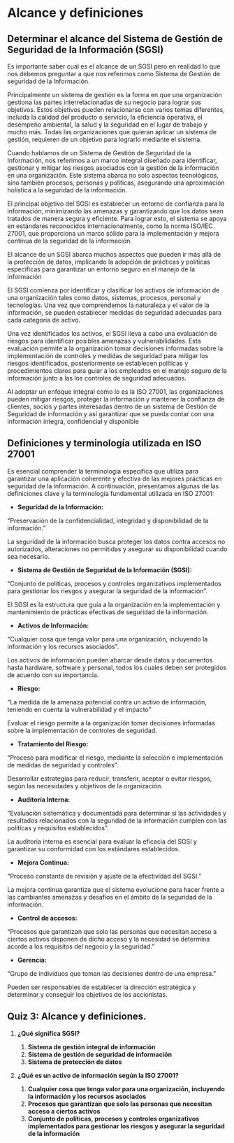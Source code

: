 # **Alcance y definiciones**

## **Determinar el alcance del Sistema de Gestión de Seguridad de la Información (SGSI)**

Es importante saber cual es el alcance de un SGSI pero en realidad lo que nos debemos preguntar a que nos referimos como Sistema de Gestión de seguridad de la Información.

Principalmente un sistema de gestión es la forma en que una organización gestiona las partes interrelacionadas de su negocio para lograr sus objetivos. Estos objetivos pueden relacionarse con varios temas diferentes, incluida la calidad del producto o servicio, la eficiencia operativa, el desempeño ambiental, la salud y la seguridad en el lugar de trabajo y mucho más. Todas las organizaciones que quieran aplicar un sistema de gestión, requieren de un objetivo para lograrlo mediante el sistema.

Cuando hablamos de un Sistema de Gestión de Seguridad de la Información, nos referimos a un marco integral diseñado para identificar, gestionar y mitigar los riesgos asociados con la gestión de la información en una organización. Este sistema abarca no solo aspectos tecnológicos, sino también procesos, personas y políticas, asegurando una aproximación holística a la seguridad de la información.

El principal objetivo del SGSI es establecer un entorno de confianza para la información, minimizando las amenazas y garantizando que los datos sean tratados de manera segura y eficiente. Para lograr esto, el sistema se apoya en estándares reconocidos internacionalmente, como la norma ISO/IEC 27001, que proporciona un marco sólido para la implementación y mejora continua de la seguridad de la información.

El alcance de un SGSI abarca muchos aspectos que pueden ir más allá de la protección de datos, implicando la adopción de prácticas y políticas específicas para garantizar un entorno seguro en el manejo de la información

El SGSI comienza por identificar y clasificar los activos de información de una organización tales como datos, sistemas, procesos, personal y tecnologías. Una vez que comprendemos la naturaleza y el valor de la información, se pueden establecer medidas de seguridad adecuadas para cada categoría de activo.

Una vez identificados los activos, el SGSI lleva a cabo una evaluación de riesgos para identificar posibles amenazas y vulnerabilidades. Esta evaluación permite a la organización tomar decisiones informadas sobre la implementación de controles y medidas de seguridad para mitigar los riesgos identificados, posteriormente se establecen políticas y procedimientos claros para guiar a los empleados en el manejo seguro de la información junto a las los controles de seguridad adecuados.

Al adoptar un enfoque integral como lo es la ISO 27001, las organizaciones pueden mitigar riesgos, proteger la información y mantener la confianza de clientes, socios y partes interesadas dentro de un sistema de Gestión de Seguridad de información y así garantizar que se pueda contar con una información integra, confidencial y disponible

## **Definiciones y terminología utilizada en ISO 27001**

Es esencial comprender la terminología específica que utiliza para garantizar una aplicación coherente y efectiva de las mejores prácticas en seguridad de la información. A continuación, presentamos algunas de las definiciones clave y la terminología fundamental utilizada en ISO 27001:

- **Seguridad de la Información:**

“Preservación de la confidencialidad, integridad y disponibilidad de la información.”

La seguridad de la información busca proteger los datos contra accesos no autorizados, alteraciones no permitidas y asegurar su disponibilidad cuando sea necesario.

- **Sistema de Gestión de Seguridad de la Información (SGSI):**

“Conjunto de políticas, procesos y controles organizativos implementados para gestionar los riesgos y asegurar la seguridad de la información”.

El SGSI es la estructura que guía a la organización en la implementación y mantenimiento de prácticas efectivas de seguridad de la información.

- **Activos de Información:**

“Cualquier cosa que tenga valor para una organización, incluyendo la información y los recursos asociados”.

Los activos de información pueden abarcar desde datos y documentos hasta hardware, software y personal, todos los cuales deben ser protegidos de acuerdo con su importancia.

- **Riesgo:**

“La medida de la amenaza potencial contra un activo de información, teniendo en cuenta la vulnerabilidad y el impacto”

Evaluar el riesgo permite a la organización tomar decisiones informadas sobre la implementación de controles de seguridad.

- **Tratamiento del Riesgo:**

“Proceso para modificar el riesgo, mediante la selección e implementación de medidas de seguridad y controles”.

Desarrollar estrategias para reducir, transferir, aceptar o evitar riesgos, según las necesidades y objetivos de la organización.

- **Auditoría Interna:**

“Evaluación sistemática y documentada para determinar si las actividades y resultados relacionados con la seguridad de la información cumplen con las políticas y requisitos establecidos”.

La auditoría interna es esencial para evaluar la eficacia del SGSI y garantizar su conformidad con los estándares establecidos.

- **Mejora Continua:**

“Proceso constante de revisión y ajuste de la efectividad del SGSI.”

La mejora continua garantiza que el sistema evolucione para hacer frente a las cambiantes amenazas y desafíos en el ámbito de la seguridad de la información.

- **Control de accesos:**

“Procesos que garantizan que solo las personas que necesitan acceso a ciertos activos disponen de dicho acceso y la necesidad se determina acorde a los requisitos del negocio y la seguridad.”

- **Gerencia:**

“Grupo de individuos que toman las decisiones dentro de una empresa.”

Pueden ser responsables de establecer la dirección estratégica y determinar y conseguir los objetivos de los accionistas.

## **Quiz 3: Alcance y definiciones.**

1. **¿Qué significa SGSI?**

    1. **Sistema de gestión integral de información**
    2. **Sistema de gestión de seguridad de información**
    3. **Sistema de protección de datos**

2. **¿Qué es un activo de información según la ISO 27001?**

    1. **Cualquier cosa que tenga valor para una organización, incluyendo la información y los recursos asociados**
    2. **Procesos que garantizan que solo las personas que necesitan acceso a ciertos activos**
    3. **Conjunto de políticas, procesos y controles organizativos implementados para gestionar los riesgos y asegurar la seguridad de la información**